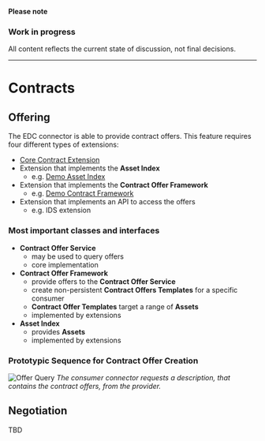 **Please note**

### Work in progress

All content reflects the current state of discussion, not final decisions.

---

# Contracts

## Offering

The EDC connector is able to provide contract offers. This feature requires four different types of extensions:

- [Core Contract Extension](../../core/contract/README.md)
- Extension that implements the **Asset Index**
    - e.g. [Demo Asset Index](../../samples/demo-asset-index/README.md)
- Extension that implements the **Contract Offer Framework**
    - e.g. [Demo Contract Framework](../../samples/demo-contract-framework/README.md)
- Extension that implements an API to access the offers
    - e.g. IDS extension

### Most important classes and interfaces

- **Contract Offer Service**
    - may be used to query offers
    - core implementation
- **Contract Offer Framework**
    - provide offers to the **Contract Offer Service**
    - create non-persistent **Contract Offers Templates** for a specific consumer
    - **Contract Offer Templates** target a range of **Assets**
    - implemented by extensions
- **Asset Index**
    - provides **Assets**
    - implemented by extensions

### Prototypic Sequence for Contract Offer Creation

![Offer Query](diagrams/offer-query.png)
*The consumer connector requests a description, that contains the contract offers, from the provider.*

## Negotiation

TBD